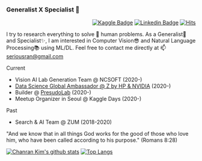 ### Generalist X Specialist 🦄

<div align=right>

[![Kaggle Badge](https://img.shields.io/badge/-Kaggle-41C8FF?style=flat-square&logo=Kaggle&logoColor=white&link=https://www.kaggle.com/seriousran)](https://www.kaggle.com/seriousran)
[![Linkedin Badge](https://img.shields.io/badge/-LinkedIn-blue?style=flat-square&logo=Linkedin&logoColor=white&link=https://www.linkedin.com/in/chanran-kim/)](https://www.linkedin.com/in/chanran-kim/) 
[![Hits](https://hits.seeyoufarm.com/api/count/incr/badge.svg?url=https%3A%2F%2Fgithub.com%2Fseriousran&count_bg=%2379C83D&title_bg=%23555555&icon=&icon_color=%23E7E7E7&title=hits&edge_flat=false)](https://hits.seeyoufarm.com)

</div>

I try to research everything to solve 🌱 human problems. As a Generalist💫 and Specialist✨, I am interested in Computer Vision😎 and Natural Language Processing📚 using ML/DL. Feel free to contact me directly at 📫 seriousran@gmail.com

Current
- Vision AI Lab Generation Team @ NCSOFT (2020-)
- [Data Science Global Ambassador @ Z by HP & NVIDIA](http://datascience-pro.hp.com/us/en/our-ambassadors/chanran-kim.html) (2020-)
- Builder @ [PresudoLab](https://pseudo-lab.com/) (2020-)
- Meetup Organizer in Seoul @ Kaggle Days (2020-)

Past
- Search & AI Team @ ZUM (2018-2020)

"And we know that in all things God works for the good of those who love him, who have been called according to his purpose." (Romans 8:28)

[![Chanran Kim's github stats](https://github-readme-stats.vercel.app/api?username=seriousran&show_icons=true&count_private=true)](https://github.com/anuraghazra/github-readme-stats) [![Top Langs](https://github-readme-stats.vercel.app/api/top-langs/?username=seriousran&layout=compact&hide=jupyter%20notebook,HTML)](https://github.com/anuraghazra/github-readme-stats)

<!--
**seriousran/seriousran** is a ✨ _special_ ✨ repository because its `README.md` (this file) appears on your GitHub profile.

Here are some ideas to get you started:

- 🔭 I’m currently working on ...
- 🌱 I’m currently learning ...
- 👯 I’m looking to collaborate on ...
- 🤔 I’m looking for help with ...
- 💬 Ask me about ...
- 📫 How to reach me: ...
- 😄 Pronouns: ...
- ⚡ Fun fact: ...
-->
